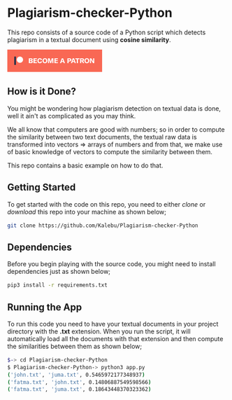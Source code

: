 # Plagiarism-checker-Python

This repo consists of a source code of a Python script which detects plagiarism in a textual document using **cosine similarity**.

[![Become a patron](pictures/become_a_patron_button.png)](https://www.patreon.com/kalebujordan)

## How is it Done?

You might be wondering how plagiarism detection on textual data is done, well it ain't as complicated as you may think.

We all know that computers are good with numbers; so in order to compute the similarity between two text documents, the textual raw data is transformed into vectors => arrays of numbers and from that, we make use of basic knowledge of vectors to compute the similarity between them.

This repo contains a basic example on how to do that.


## Getting Started

To get started with the code on this repo, you need to either *clone* or *download* this repo into your machine as shown below;

```bash
git clone https://github.com/Kalebu/Plagiarism-checker-Python
```

## Dependencies

Before you begin playing with the source code, you might need to install dependencies just as shown below;

```bash
pip3 install -r requirements.txt
```

## Running the App

To run this code you need to have your textual documents in your project directory with the **.txt** extension. When you run the script, it will automatically load all the documents with that extension and then compute the similarities between them as shown below;

```bash
$-> cd Plagiarism-checker-Python
$ Plagiarism-checker-Python-> python3 app.py
('john.txt', 'juma.txt', 0.5465972177348937)
('fatma.txt', 'john.txt', 0.14806887549598566)
('fatma.txt', 'juma.txt', 0.18643448370323362)

```

